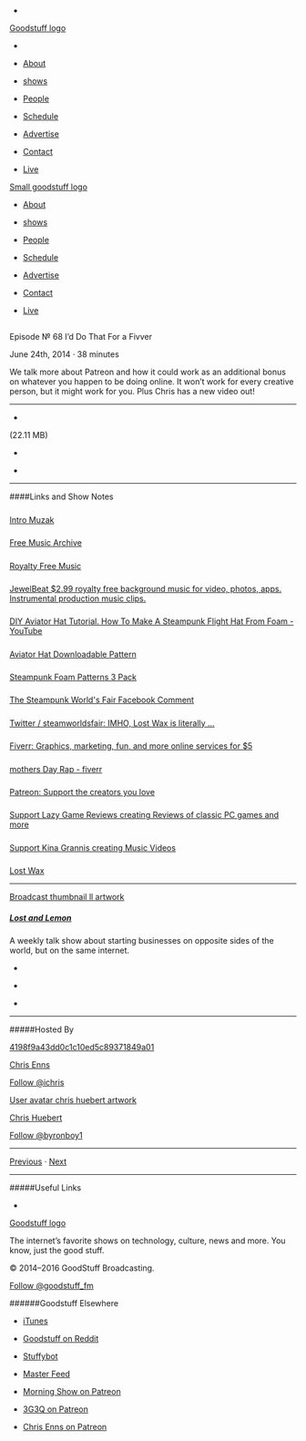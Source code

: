 

-
[Goodstuff logo](http://www.goodstuff.network/)[](/assets/goodstuff_logo-17c1fe6f378352de5d7345f76152130b.svg)

-


-  [About](/about)

-  [shows](/shows)

-  [People](/people)

-  [Schedule](/schedule)

-  [Advertise](/advertise)

-  [Contact](/contact)

-  [Live](/live)


[Small goodstuff logo](http://www.goodstuff.network/)[](/assets/small_goodstuff_logo-bf032e72b9ec41494f4d90905f1ad619.svg)


-  [About](/about)

-  [shows](/shows)

-  [People](/people)

-  [Schedule](/schedule)

-  [Advertise](/advertise)

-  [Contact](/contact)

-  [Live](/live)


##
Episode № 68
I’d Do That For a Fivver


June 24th, 2014
·
38
minutes


We talk more about Patreon and how it could work as an additional bonus on whatever you happen to be doing online. It won’t work for every creative person, but it might work for you. Plus Chris has a new video out!


------------------------------


-
[](https://podcasts-1.feedpress.co/10591/ll-68.mp3)(22.11 MB)

-
[](http://twitter.com/intent/tweet?text=Lost%20and%20Lemon%20%E2%84%96%2068%20on%20@goodstuff_fm%20-%20http://goodstuff.network/ll/68)

-
[](http://www.facebook.com/sharer/sharer.php?u=http://goodstuff.network/ll/68)


------------------------------


####Links and Show Notes

#####
[Intro Muzak](http://audiojungle.net/item/simple/503211?)


#####
[Free Music Archive](http://freemusicarchive.org/)


#####
[Royalty Free Music](http://incompetech.com/music/royalty-free/)


#####
[JewelBeat $2.99 royalty free background music for video, photos, apps. Instrumental production music clips.](http://www.jewelbeat.com/)


#####
[DIY Aviator Hat Tutorial. How To Make A Steampunk Flight Hat From Foam - YouTube](https://www.youtube.com/watch?v=YNcf1hgfw9s)


#####
[Aviator Hat Downloadable Pattern](https://gumroad.com/l/Ftqy)


#####
[Steampunk Foam Patterns 3 Pack](https://gumroad.com/l/dVIw)


#####
[The Steampunk World's Fair Facebook Comment](https://www.facebook.com/photo.php?fbid=686218124747613&set=a.369760496393379.76048.199705200065577&type=1)


#####
[Twitter / steamworldsfair: IMHO, Lost Wax is literally ...](https://twitter.com/steamworldsfair/status/480928620110946304)


#####
[Fiverr: Graphics, marketing, fun, and more online services for $5](http://www.fiverr.com/)


#####
[mothers Day Rap - fiverr](http://www.fiverr.com/rap_music/mothers-day-rap?context=recommendation&context_referrer=gig_page_guest&context_type=gig_page_guest.natural)


#####
[Patreon: Support the creators you love](http://www.patreon.com/)


#####
[Support Lazy Game Reviews creating Reviews of classic PC games and more](http://www.patreon.com/LazyGameReviews)


#####
[Support Kina Grannis creating Music Videos](http://www.patreon.com/kinagrannis)


#####
[Lost Wax](http://www.lostwaxoz.com/)


------------------------------


[Broadcast thumbnail ll artwork](/ll)[](https://goodstuffs3.s3.amazonaws.com/uploads/broadcast/image/26/broadcast_thumbnail_ll_artwork.png)

##### [Lost and Lemon](/ll)


A weekly talk show about starting businesses on opposite sides of the world, but on the same internet.

-
[](https://itunes.apple.com/ca/podcast/lost-lemon-brothers-in-business/id467564174?mt=2)

-
[](http://feeds.goodstuff.network/ll)

-
[](mailto:chris@goodstuff.network?cc=sponsorship%40goodstuff.network&subject=%5BGoodStuff%20FM%5D%20Sponsorship%20Inquiry%20for%20Lost%20and%20Lemon)


------------------------------


#####Hosted By


[4198f9a43dd0c1c10ed5c89371849a01](/people/chris-enns)[](http://gravatar.com/avatar/4198f9a43dd0c1c10ed5c89371849a01.png?s=300&r=pg)

[Chris Enns](/people/chris-enns)


[Follow @ichris](https://twitter.com/ichris)


[User avatar chris huebert artwork](/people/chris-huebert)[](https://goodstuffs3.s3.amazonaws.com/uploads/user/avatar/41/user_avatar_chris-huebert_artwork.png)

[Chris Huebert](/people/chris-huebert)


[Follow @byronboy1](https://twitter.com/byronboy1)


------------------------------


[Previous](/ll/67)
·
[Next](/ll/69)


------------------------------


#####Useful Links

-
[](mailto:chris@goodstuff.network?subject=%5BGoodstuff%20FM%5D%20Feedback%20for%20Lost%20and%20Lemon)


[Goodstuff logo](http://www.goodstuff.network/)[](/assets/goodstuff_logo-17c1fe6f378352de5d7345f76152130b.svg)


The internet’s favorite shows on technology, culture, news and more. You know, just the good stuff.


© 2014–2016 GoodStuff Broadcasting.

[Follow @goodstuff_fm](https://twitter.com/goodstufffm)


######Goodstuff Elsewhere

-  [iTunes](https://itunes.apple.com/us/artist/goodstuff-fm/id843385597?mt=2)

-  [Goodstuff on Reddit](https://www.reddit.com/r/Goodstuff_fm/)

-  [Stuffybot](http://stuffybot.goodstuff.network)

-  [Master Feed](/master/feed)

-  [Morning Show on Patreon](https://www.patreon.com/morningshow)

-  [3G3Q on Patreon](https://www.patreon.com/3g3q)

-  [Chris Enns on Patreon](https://www.patreon.com/ichris)
